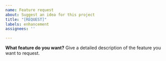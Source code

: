 ```yaml
---
name: Feature request
about: Suggest an idea for this project
title: "[REQUEST]"
labels: enhancement
assignees: ''

---
```


**What feature do you want?**
Give a detailed description of the feature you want to request.

